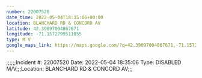 ```yaml
---
number: 22007520
date_time: 2022-05-04T18:35:06+00:00
location: BLANCHARD RD & CONCORD AV
latitude: 42.39097004867671
longitude: -71.1572799511055
type: M V
google_maps_link: https://maps.google.com/?q=42.39097004867671,-71.1572799511055
---
```


;;;;;;Incident #: 22007520  Date: 2022-05-04 18:35:06   Type: DISABLED M/V;;;Location: BLANCHARD RD & CONCORD AV;;;
